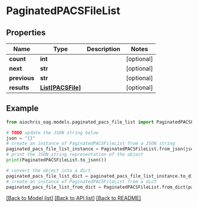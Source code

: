 # PaginatedPACSFileList


## Properties

Name | Type | Description | Notes
------------ | ------------- | ------------- | -------------
**count** | **int** |  | [optional] 
**next** | **str** |  | [optional] 
**previous** | **str** |  | [optional] 
**results** | [**List[PACSFile]**](PACSFile.md) |  | [optional] 

## Example

```python
from aiochris_oag.models.paginated_pacs_file_list import PaginatedPACSFileList

# TODO update the JSON string below
json = "{}"
# create an instance of PaginatedPACSFileList from a JSON string
paginated_pacs_file_list_instance = PaginatedPACSFileList.from_json(json)
# print the JSON string representation of the object
print(PaginatedPACSFileList.to_json())

# convert the object into a dict
paginated_pacs_file_list_dict = paginated_pacs_file_list_instance.to_dict()
# create an instance of PaginatedPACSFileList from a dict
paginated_pacs_file_list_from_dict = PaginatedPACSFileList.from_dict(paginated_pacs_file_list_dict)
```
[[Back to Model list]](../README.md#documentation-for-models) [[Back to API list]](../README.md#documentation-for-api-endpoints) [[Back to README]](../README.md)


